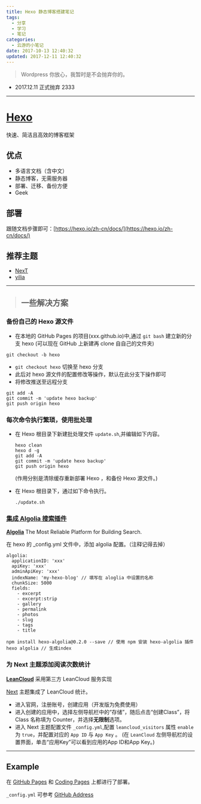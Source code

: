 ```yaml
---
title: Hexo 静态博客搭建笔记
tags:
  - 分享
  - 学习
  - 笔记
categories:
  - 云游的小笔记
date: 2017-10-13 12:40:32
updated: 2017-12-11 12:40:32
---
```


> Wordpress 你放心，我暂时是不会抛弃你的。
- 2017.12.11 正式抛弃 2333

---

# [Hexo](https://hexo.io/)

快速、简洁且高效的博客框架

<!-- more -->

## 优点

* 多语言文档（含中文）
* 静态博客，无需服务器
* 部署、迁移、备份方便
* Geek

## 部署

跟随文档步骤即可：[https://hexo.io/zh-cn/docs/](https://hexo.io/zh-cn/docs/)

## 推荐主题

* [NexT](http://theme-next.iissnan.com/)
* [yilia](https://github.com/litten/hexo-theme-yilia)

* * *

> ## 一些解决方案

### 备份自己的 Hexo 源文件

* 在本地的 GitHub Pages 的项目(xxx.github.io)中,通过 `git bash` 建立新的分支 hexo
(可以现在 GitHub 上新建再 clone 自自己的文件夹)

```
git checkout -b hexo
```

* `git checkout hexo` 切换至 hexo 分支
* 此后对 hexo 源文件的配置修改等操作，默认在此分支下操作即可
* 将修改推送至远程分支

```
git add -A
git commit -m 'update hexo backup'
git push origin hexo
```

### 每次命令执行繁琐，使用批处理

- 在 Hexo 根目录下新建批处理文件 `update.sh`,并编辑如下内容。

    ```
    hexo clean
    hexo d -g
    git add -A
    git commit -m 'update hexo backup'
    git push origin hexo
    ```

    (作用分别是清除缓存重新部署 Hexo ，和备份 Hexo 源文件。)

- 在 Hexo 根目录下，通过如下命令执行。

    ```
    ./update.sh
    ```

### [集成 Algolia 搜索插件](https://www.npmjs.com/package/hexo-algolia)

[**Algolia**](https://www.algolia.com/)
The Most Reliable Platform for Building Search.

在 hexo 的 _config.yml 文件中，添加 algolia 配置。（注释记得去掉）

```
algolia:
  applicationID: 'xxx'   
  apiKey: 'xxx'
  adminApiKey: 'xxx'
  indexName: 'my-hexo-blog' // 填写在 aloglia 中设置的名称
  chunkSize: 5000
  fields:   
    - excerpt
    - excerpt:strip
    - gallery
    - permalink
    - photos
    - slug
    - tags
    - title
```

```
npm install hexo-algolia@0.2.0 --save // 使用 npm 安装 hexo-algolia 插件
hexo algolia // 生成index
```

### 为 Next 主题添加阅读次数统计

[**LeanCloud**](http://leancloud.cn)
采用第三方 LeanCloud 服务实现

[Next](http://theme-next.iissnan.com/) 主题集成了 LeanCloud 统计。

* 进入官网，注册账号，创建应用（开发版为免费使用）
* 进入创建的应用中，选择左侧导航栏中的“存储”，随后点击“创建Class”，将 Class 名称填为 Counter，并选择**无限制**选项。
* 进入 Next 主题配置文件 `_config.yml`,配置 `leancloud_visitors` 属性 `enable` 为 `true`，并配置对应的 `App ID` 与 `App Key` 。 (在 `LeanCloud` 左侧导航栏的设置界面，单击“应用Key”可以看到应用的App ID和App Key。)

* * *

## Example

在 [GitHub Pages](http://yunyoujun.github.io) 和 [Coding Pages](http://yunyoujun.coding.me) 上都进行了部署。

`_config.yml` 可参考 [GitHub Address](https://github.com/YunYouJun/yunyoujun.github.io)